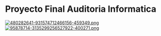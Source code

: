 # Proyecto Final Auditoria Informatica

[![480282641-931574712466156-459349.png](https://i.postimg.cc/pTbQYgH8/480282641-931574712466156-459349.png)](https://postimg.cc/3y1D3fWJ)
[![95878714-3135299256527922-400271.png](https://i.postimg.cc/135ThVbX/95878714-3135299256527922-400271.png)](https://postimg.cc/w7ZFDMqY)
